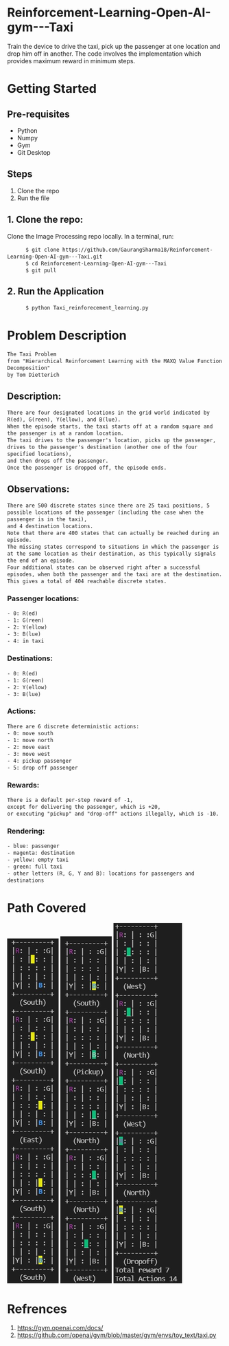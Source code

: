 # Reinforcement-Learning-Open-AI-gym---Taxi
Train the device to drive the taxi, pick up the passenger at one location and drop him off in another. The code involves the implementation which provides maximum reward in minimum steps. 

# Getting Started

  ## Pre-requisites
  
  * Python
  * Numpy
  * Gym
  * Git Desktop

  ## Steps

  1. Clone the repo
  2. Run the file

  ## 1. Clone the repo: 
  Clone the Image Processing repo locally. In a terminal, run:   
  ```
        $ git clone https://github.com/GaurangSharma18/Reinforcement-Learning-Open-AI-gym---Taxi.git
        $ cd Reinforcement-Learning-Open-AI-gym---Taxi
        $ git pull
  ```
        
  ## 2. Run the Application  
  ```
        $ python Taxi_reinforecement_learning.py
  ``` 
 
 # Problem Description
    The Taxi Problem
    from "Hierarchical Reinforcement Learning with the MAXQ Value Function Decomposition"
    by Tom Dietterich
    
   ## Description:
    There are four designated locations in the grid world indicated by R(ed), G(reen), Y(ellow), and B(lue). 
    When the episode starts, the taxi starts off at a random square and  the passenger is at a random location. 
    The taxi drives to the passenger's location, picks up the passenger, drives to the passenger's destination (another one of the four specified locations), 
    and then drops off the passenger. 
    Once the passenger is dropped off, the episode ends.
    
   ## Observations:
    There are 500 discrete states since there are 25 taxi positions, 5 possible locations of the passenger (including the case when the passenger is in the taxi), 
    and 4 destination locations.
    Note that there are 400 states that can actually be reached during an episode. 
    The missing states correspond to situations in which the passenger is at the same location as their destination, as this typically signals the end of an episode.
    Four additional states can be observed right after a successful episodes, when both the passenger and the taxi are at the destination.
    This gives a total of 404 reachable discrete states.
    
   ### Passenger locations:
    - 0: R(ed)
    - 1: G(reen)
    - 2: Y(ellow)
    - 3: B(lue)
    - 4: in taxi
   ### Destinations:
    - 0: R(ed)
    - 1: G(reen)
    - 2: Y(ellow)
    - 3: B(lue)
   ### Actions:
    There are 6 discrete deterministic actions:
    - 0: move south
    - 1: move north
    - 2: move east
    - 3: move west
    - 4: pickup passenger
    - 5: drop off passenger
   ### Rewards:
    There is a default per-step reward of -1,
    except for delivering the passenger, which is +20,
    or executing "pickup" and "drop-off" actions illegally, which is -10.
   ### Rendering:
    - blue: passenger
    - magenta: destination
    - yellow: empty taxi
    - green: full taxi
    - other letters (R, G, Y and B): locations for passengers and destinations


# Path Covered
<div float="left">
  <img src="images/Taxi1.jpg" />
  <img src="images/Taxi2.jpg" />
  <img src="images/Taxi3.jpg" />
</div>


# Refrences
1. https://gym.openai.com/docs/
2. https://github.com/openai/gym/blob/master/gym/envs/toy_text/taxi.py
